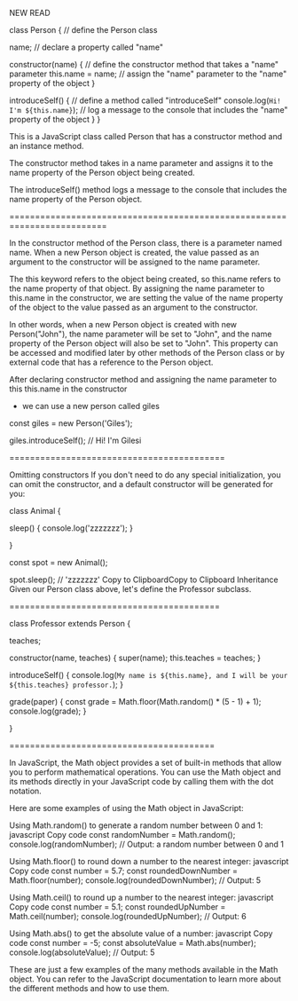 NEW READ

class Person {
  // define the Person class

  name; // declare a property called "name"

  constructor(name) {
    // define the constructor method that takes a "name" parameter
    this.name = name; // assign the "name" parameter to the "name" property of the object
  }

  introduceSelf() {
    // define a method called "introduceSelf"
    console.log(`Hi! I'm ${this.name}`); // log a message to the console that includes the "name" property of the object
  }
}

This is a JavaScript class called Person that has a constructor method and an instance method.

The constructor method takes in a name parameter and assigns it to the name property of the Person object being created.

The introduceSelf() method logs a message to the console that includes the name property of the Person object.

=========================================================================

In the constructor method of the Person class, there is a parameter named name. When a new Person object is created, the value passed as an argument to the constructor will be assigned to the name parameter.

The this keyword refers to the object being created, so this.name refers to the name property of that object. By assigning the name parameter to this.name in the constructor, we are setting the value of the name property of the object to the value passed as an argument to the constructor.

In other words, when a new Person object is created with new Person("John"), the name parameter will be set to "John", and the name property of the Person object will also be set to "John". This property can be accessed and modified later by other methods of the Person class or by external code that has a reference to the Person object.


After declaring constructor method and assigning the name parameter to this this.name in the constructor 

- we can use a new person called giles

const giles = new Person('Giles');

giles.introduceSelf(); // Hi! I'm Gilesi

==========================================



Omitting constructors
If you don't need to do any special initialization, you can omit the constructor, and a default constructor will be generated for you:

class Animal {

  sleep() {
    console.log('zzzzzzz');
  }

}

const spot = new Animal();

spot.sleep(); // 'zzzzzzz'
Copy to ClipboardCopy to Clipboard
Inheritance
Given our Person class above, let's define the Professor subclass.

=========================================

class Professor extends Person {

  teaches;

  constructor(name, teaches) {
    super(name);
    this.teaches = teaches;
  }

  introduceSelf() {
    console.log(`My name is ${this.name}, and I will be your ${this.teaches} professor.`);
  }

  grade(paper) {
    const grade = Math.floor(Math.random() * (5 - 1) + 1);
    console.log(grade);
  }

}



========================================

In JavaScript, the Math object provides a set of built-in methods that allow you to perform mathematical operations. You can use the Math object and its methods directly in your JavaScript code by calling them with the dot notation.

Here are some examples of using the Math object in JavaScript:

Using Math.random() to generate a random number between 0 and 1:
javascript
Copy code
const randomNumber = Math.random();
console.log(randomNumber); // Output: a random number between 0 and 1

Using Math.floor() to round down a number to the nearest integer:
javascript
Copy code
const number = 5.7;
const roundedDownNumber = Math.floor(number);
console.log(roundedDownNumber); // Output: 5

Using Math.ceil() to round up a number to the nearest integer:
javascript
Copy code
const number = 5.1;
const roundedUpNumber = Math.ceil(number);
console.log(roundedUpNumber); // Output: 6

Using Math.abs() to get the absolute value of a number:
javascript
Copy code
const number = -5;
const absoluteValue = Math.abs(number);
console.log(absoluteValue); // Output: 5

These are just a few examples of the many methods available in the Math object. You can refer to the JavaScript documentation to learn more about the different methods and how to use them.

